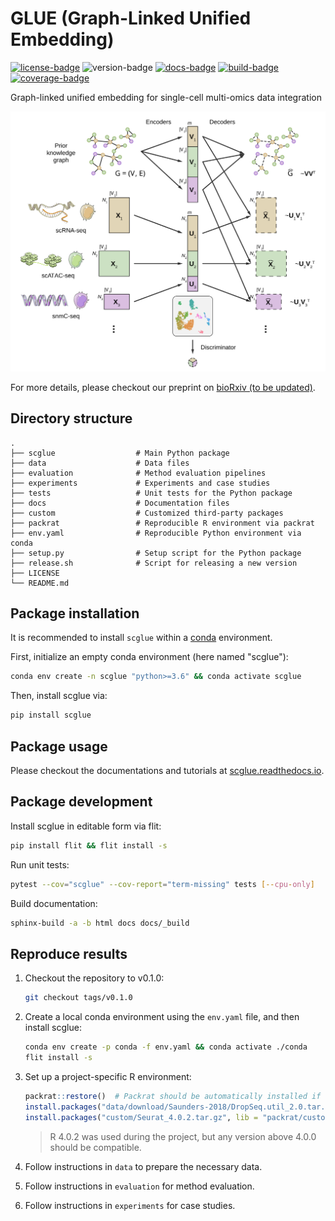 # GLUE (Graph-Linked Unified Embedding)

[![license-badge](https://img.shields.io/badge/License-MIT-yellow.svg)](https://opensource.org/licenses/MIT)
![version-badge](https://img.shields.io/endpoint?url=https://gist.githubusercontent.com/Jeff1995/e704b2f886ff6a37477311b90fdf7efa/raw/version.json)
[![docs-badge](https://readthedocs.org/projects/scglue/badge/?version=latest)](https://scglue.readthedocs.io/en/latest/?badge=latest)
[![build-badge](https://github.com/gao-lab/GLUE/actions/workflows/build.yml/badge.svg)](https://github.com/gao-lab/GLUE/actions/workflows/build.yml)
[![coverage-badge](https://img.shields.io/endpoint?url=https://gist.githubusercontent.com/Jeff1995/e704b2f886ff6a37477311b90fdf7efa/raw/coverage.json)](https://github.com/gao-lab/GLUE/actions/workflows/build.yml)

Graph-linked unified embedding for single-cell multi-omics data integration

![Model architecture](docs/_static/architecture.svg)

For more details, please checkout our preprint on [bioRxiv (to be updated)](about:blank).

## Directory structure

```
.
├── scglue                  # Main Python package
├── data                    # Data files
├── evaluation              # Method evaluation pipelines
├── experiments             # Experiments and case studies
├── tests                   # Unit tests for the Python package
├── docs                    # Documentation files
├── custom                  # Customized third-party packages
├── packrat                 # Reproducible R environment via packrat
├── env.yaml                # Reproducible Python environment via conda
├── setup.py                # Setup script for the Python package
├── release.sh              # Script for releasing a new version
├── LICENSE
└── README.md
```

## Package installation

It is recommended to install `scglue` within a
[conda](https://docs.conda.io/en/latest/miniconda.html) environment.

First, initialize an empty conda environment (here named "scglue"):

```sh
conda env create -n scglue "python>=3.6" && conda activate scglue
```

Then, install scglue via:

```sh
pip install scglue
```

## Package usage

Please checkout the documentations and tutorials at
[scglue.readthedocs.io](https://scglue.readthedocs.io).

## Package development

Install scglue in editable form via flit:

```sh
pip install flit && flit install -s
```

Run unit tests:

```sh
pytest --cov="scglue" --cov-report="term-missing" tests [--cpu-only]
```

Build documentation:

```sh
sphinx-build -a -b html docs docs/_build
```

## Reproduce results

1. Checkout the repository to v0.1.0:

   ```sh
   git checkout tags/v0.1.0
   ```

2. Create a local conda environment using the `env.yaml` file,
and then install scglue:

   ```sh
   conda env create -p conda -f env.yaml && conda activate ./conda
   flit install -s
   ```

3. Set up a project-specific R environment:

   ```R
   packrat::restore()  # Packrat should be automatically installed if not available.
   install.packages("data/download/Saunders-2018/DropSeq.util_2.0.tar.gz", repos = NULL)
   install.packages("custom/Seurat_4.0.2.tar.gz", lib = "packrat/custom", repos = NULL)
   ```

   > R 4.0.2 was used during the project, but any version above 4.0.0 should be compatible.

4. Follow instructions in `data` to prepare the necessary data.
5. Follow instructions in `evaluation` for method evaluation.
6. Follow instructions in `experiments` for case studies.
